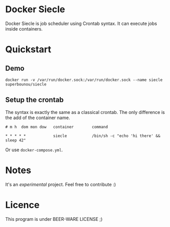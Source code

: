 Docker Siecle
=============

Docker Siecle is job scheduler using Crontab syntax. It can execute jobs inside containers.

# Quickstart

## Demo

```
docker run -v /var/run/docker.sock:/var/run/docker.sock --name siecle superbounou/siecle
```

## Setup the crontab

The syntax is exactly the same as a classical crontab. The only difference is the add of the container name.

```
# m h  dom mon dow   container        command

* * * * *            siecle           /bin/sh -c "echo 'hi there' && sleep 42"
```

Or use `docker-compose.yml`.

# Notes

It's an *experimental* project. Feel free to contribute :)

# Licence

This program is under BEER-WARE LICENSE ;)
